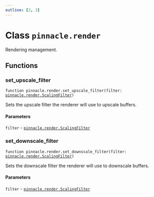```yaml
---
outline: [2, 3]
---
```


# Class `pinnacle.render`


Rendering management.




## Functions

### <Badge type="function" text="function" /> set_upscale_filter

<div class="language-lua"><pre><code>function pinnacle.render.set_upscale_filter(filter: <a href="/lua-reference/main/enums/pinnacle.render.ScalingFilter">pinnacle.render.ScalingFilter</a>)</code></pre></div>

Sets the upscale filter the renderer will use to upscale buffers.


#### Parameters

`filter`
	- <code><a href="/lua-reference/main/enums/pinnacle.render.ScalingFilter">pinnacle.render.ScalingFilter</a></code>






### <Badge type="function" text="function" /> set_downscale_filter

<div class="language-lua"><pre><code>function pinnacle.render.set_downscale_filter(filter: <a href="/lua-reference/main/enums/pinnacle.render.ScalingFilter">pinnacle.render.ScalingFilter</a>)</code></pre></div>

Sets the downscale filter the renderer will use to downscale buffers.


#### Parameters

`filter`
	- <code><a href="/lua-reference/main/enums/pinnacle.render.ScalingFilter">pinnacle.render.ScalingFilter</a></code>





